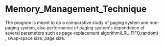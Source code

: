 # Memory_Management_Technique
The program is meant to do a comparative study of paging system and non-paging system, also performance of paging system's dependence of several parameters such as page-replacement algorithm(LRU,FIFO,random) , swap-space size, page size.
